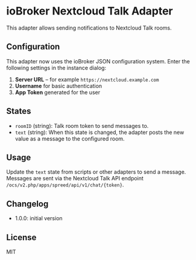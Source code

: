 # ioBroker Nextcloud Talk Adapter

This adapter allows sending notifications to Nextcloud Talk rooms.

## Configuration

This adapter now uses the ioBroker JSON configuration system. Enter the
following settings in the instance dialog:

1. **Server URL** – for example `https://nextcloud.example.com`
2. **Username** for basic authentication
3. **App Token** generated for the user

## States

 - `roomID` (string): Talk room token to send messages to.
- `text` (string): When this state is changed, the adapter posts the new value as a message to the configured room.

## Usage

Update the `text` state from scripts or other adapters to send a message.
Messages are sent via the Nextcloud Talk API endpoint `/ocs/v2.php/apps/spreed/api/v1/chat/{token}`.

## Changelog

- 1.0.0: initial version

## License

MIT

